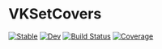 # VKSetCovers

[![Stable](https://img.shields.io/badge/docs-stable-blue.svg)](https://kraussvitor.github.io/VKSetCovers.jl/stable/)
[![Dev](https://img.shields.io/badge/docs-dev-blue.svg)](https://kraussvitor.github.io/VKSetCovers.jl/dev/)
[![Build Status](https://github.com/kraussvitor/VKSetCovers.jl/actions/workflows/CI.yml/badge.svg?branch=master)](https://github.com/kraussvitor/VKSetCovers.jl/actions/workflows/CI.yml?query=branch%3Amaster)
[![Coverage](https://codecov.io/gh/kraussvitor/VKSetCovers.jl/branch/master/graph/badge.svg)](https://codecov.io/gh/kraussvitor/VKSetCovers.jl)

